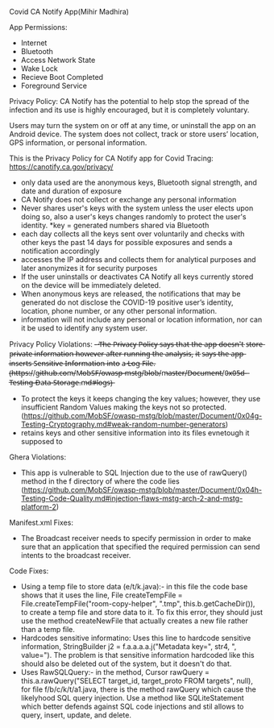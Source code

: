Covid CA Notify App(Mihir Madhira)

App Permissions:
- Internet
- Bluetooth
- Access Network State
- Wake Lock
- Recieve Boot Completed
- Foreground Service

Privacy Policy:
CA Notify has the potential to help stop the spread of the infection and its use is 
highly encouraged, but it is completely voluntary.

Users may turn the system on or off at any time, or uninstall the app on an Android device. 
The system does not collect, track or store users’ location, GPS information, or personal 
information.

This is the Privacy Policy for CA Notify app for Covid Tracing: https://canotify.ca.gov/privacy/

- only data used are the anonymous keys, Bluetooth signal strength, and date and duration of
exposure
- CA Notify does not collect or exchange any personal information
- Never shares user's keys with the system unless the user elects upon doing so, also a user's
keys changes randomly to protect the user's identity. *key = generated numbers shared via 
Bluetooth
- each day collects all the keys sent over voluntarily and checks with other keys the past
14 days for possible exposures and sends a notification accordingly
- accesses the IP address and collects them for analytical purposes and later anonymizes it 
for security purposes
- If the user uninstalls or deactivates CA Notify all keys currently stored on the device 
will be immediately deleted.
- When anonymous keys are released, the notifications that may be generated do not disclose 
the COVID-19 positive user’s identity, location, phone number, or any other personal 
information.
- information will not include any personal or location information, nor can it be 
used to identify any system user.

Privacy Policy Violations:
-̶ T̶h̶e̶ P̶r̶i̶v̶a̶c̶y̶ P̶o̶l̶i̶c̶y̶ s̶a̶y̶s̶ t̶h̶a̶t̶ t̶h̶e̶ a̶p̶p̶ d̶o̶e̶s̶n̶'t̶ s̶t̶o̶r̶e̶ p̶r̶i̶v̶a̶t̶e̶ i̶n̶f̶o̶r̶m̶a̶t̶i̶o̶n̶ h̶o̶w̶e̶v̶e̶r̶ a̶f̶t̶e̶r̶ r̶u̶n̶n̶i̶n̶g̶ t̶h̶e̶ a̶n̶a̶l̶y̶s̶i̶s̶, i̶t̶ s̶a̶y̶s̶ t̶h̶e̶ a̶p̶p̶ i̶n̶s̶e̶r̶t̶s̶ S̶e̶n̶s̶i̶t̶i̶v̶e̶ I̶n̶f̶o̶r̶m̶a̶t̶i̶o̶n̶ i̶n̶t̶o̶ a̶ L̶o̶g̶ F̶i̶l̶e̶. (̶h̶t̶t̶p̶s̶:̶//g̶i̶t̶h̶u̶b̶.c̶o̶m̶/M̶o̶b̶S̶F̶/o̶w̶a̶s̶p̶-̶m̶s̶t̶g̶/b̶l̶o̶b̶/m̶a̶s̶t̶e̶r̶/D̶o̶c̶u̶m̶e̶n̶t̶/0̶x̶0̶5̶d̶-̶T̶e̶s̶t̶i̶n̶g̶-̶D̶a̶t̶a̶-̶S̶t̶o̶r̶a̶g̶e̶.m̶d̶#̶l̶o̶g̶s̶)̶
- To protect the keys it keeps changing the key values; however, they use insufficient 
Random Values making the keys not so protected.(https://github.com/MobSF/owasp-mstg/blob/master/Document/0x04g-Testing-Cryptography.md#weak-random-number-generators)
- retains keys and other sensitive information into its files evnetough it supposed to 


Ghera Violations:
- This app is vulnerable to SQL Injection due to the use of rawQuery() method in the f 
directory of where the code lies (https://github.com/MobSF/owasp-mstg/blob/master/Document/0x04h-Testing-Code-Quality.md#injection-flaws-mstg-arch-2-and-mstg-platform-2)

Manifest.xml Fixes:
- The Broadcast receiver needs to specify permission in order to make sure that an application that specified the required permission can send intents to the broadcast receiver.

Code Fixes:
- Using a temp file to store data (e/t/k.java):- in this file the code base shows that it uses the line, File createTempFile = File.createTempFile("room-copy-helper", ".tmp", this.b.getCacheDir()), to create a temp file and store data to it. To fix this error, they should just use the method createNewFile that actually creates a new file rather than a temp file. 
- Hardcodes sensitive informatino: Uses this line to hardcode sensitive information, StringBuilder j2 = f.a.a.a.a.j("Metadata key=", str4, ", value="). The problem is that sensitive information hardcoded like this should also be deleted out of the system, but it doesn't do that.
- Uses RawSQLQuery:- in the method, Cursor rawQuery = this.a.rawQuery("SELECT target_id, target_proto FROM targets", null), for file f/b/c/k/t/a1.java, there is the method rawQuery which cause the likelyhood SQL query injection. Use a method like SQLiteStatement which better defends against SQL code injections and stil allows to query, insert, update, and delete. 




 

